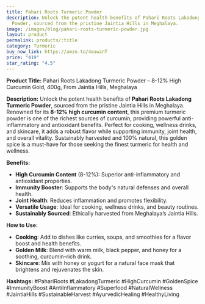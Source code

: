 ```yaml
---
title: Pahari Roots Turmeric Powder
description: Unlock the potent health benefits of Pahari Roots Lakadong Turmeric
  Powder, sourced from the pristine Jaintia Hills in Meghalaya.
image: /images/blog/pahari-roots-turmeric-powder.jpg
layout: product
permalink: products/:title
category: Turmeric
buy_now_link: https://amzn.to/4eawznT
price: "419"
star_rating: "4.5"
---
```

**Product Title:** Pahari Roots Lakadong Turmeric Powder – 8-12% High Curcumin Gold, 400g, From Jaintia Hills, Meghalaya

**Description:**
Unlock the potent health benefits of **Pahari Roots Lakadong Turmeric Powder**, sourced from the pristine Jaintia Hills in Meghalaya. Renowned for its **8-12% high curcumin content**, this premium turmeric powder is one of the richest sources of curcumin, providing powerful anti-inflammatory and antioxidant benefits. Perfect for cooking, wellness drinks, and skincare, it adds a robust flavor while supporting immunity, joint health, and overall vitality. Sustainably harvested and 100% natural, this golden spice is a must-have for those seeking the finest turmeric for health and wellness.

**Benefits:**
- **High Curcumin Content** (8-12%): Superior anti-inflammatory and antioxidant properties.
- **Immunity Booster**: Supports the body's natural defenses and overall health.
- **Joint Health**: Reduces inflammation and promotes flexibility.
- **Versatile Usage**: Ideal for cooking, wellness drinks, and beauty routines.
- **Sustainably Sourced**: Ethically harvested from Meghalaya’s Jaintia Hills.

**How to Use:**
- **Cooking**: Add to dishes like curries, soups, and smoothies for a flavor boost and health benefits.
- **Golden Milk**: Blend with warm milk, black pepper, and honey for a soothing, curcumin-rich drink.
- **Skincare**: Mix with honey or yogurt for a natural face mask that brightens and rejuvenates the skin.

**Hashtags:**
#PahariRoots #LakadongTurmeric #HighCurcumin #GoldenSpice #ImmunityBoost #AntiInflammatory #Superfood #NaturalWellness #JaintiaHills #SustainableHarvest #AyurvedicHealing #HealthyLiving
